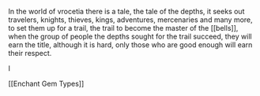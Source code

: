 In the world of vrocetia there is a tale, the tale of the depths, it seeks out travelers, knights, thieves, kings, adventures, mercenaries and many more, to set them up for a trail, the trail to become the master of the [[bells]], when the group of people the depths sought for the trail succeed, they will earn the title, although it is hard, only those who are good enough will earn their  respect.


I



[[Enchant Gem Types]]


